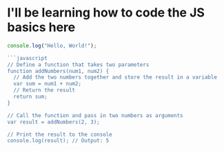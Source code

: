 # I'll be learning how to code the JS basics here

```javascript
console.log("Hello, World!");

```javascript
// Define a function that takes two parameters
function addNumbers(num1, num2) {
  // Add the two numbers together and store the result in a variable
  var sum = num1 + num2;
  // Return the result
  return sum;
}

// Call the function and pass in two numbers as arguments
var result = addNumbers(2, 3);

// Print the result to the console
console.log(result); // Output: 5
